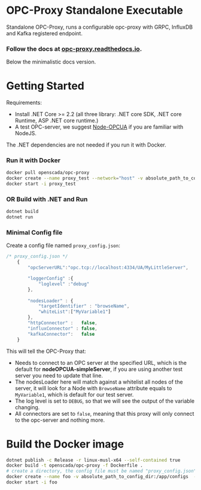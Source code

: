 # OPC-Proxy Standalone Executable

Standalone OPC-Proxy, runs a configurable opc-proxy with GRPC, InfluxDB and Kafka registered endpoint.


### Follow the docs at [opc-proxy.readthedocs.io](https://opc-proxy.readthedocs.io/en/latest/GettingStarted/docker.html).

Below the minimalistic docs version.

# Getting Started


Requirements:

- Install .NET Core >= 2.2 (all three library: .NET core SDK, .NET core Runtime, ASP .NET core runtime.)
- A test OPC-server, we suggest [Node-OPCUA](https://github.com/node-opcua/node-opcua-sampleserver) if you are familiar with NodeJS.

The .NET dependencies are not needed if you run it with Docker.


### Run it with Docker

``` bash
docker pull openscada/opc-proxy
docker create --name proxy_test --network="host" -v absolute_path_to_config_dir:/app/configs openscada/opc-proxy
docker start -i proxy_test
```


### OR Build with .NET and Run
```bash
dotnet build
dotnet run
```


### Minimal Config file
Create a config file named ```proxy_config.json```:

``` js
/* proxy_config.json */
    {
        "opcServerURL":"opc.tcp://localhost:4334/UA/MyLittleServer",

        "loggerConfig" :{
            "loglevel" :"debug"
        },
        
        "nodesLoader" : {
            "targetIdentifier" : "browseName", 
            "whiteList":["MyVariable1"]
        },
        "httpConnector" :   false,
        "influxConnector" : false,
        "kafkaConnector":   false
    }

```
This will tell the OPC-Proxy that:

- Needs to connect to an OPC server at the specified URL, which is the default for **nodeOPCUA-simpleServer**, 
  if you are using another test server you need to update that line.
- The nodesLoader here will match against a whitelist all nodes of the server, it will look for a Node with ``BrowseName`` attribute
  equals to  ``MyVariable1``, which is default for our test server.
- The log level is set to ``DEBUG``, so that we will see the output of the variable changing.
- All connectors are set to ``false``, meaning that this proxy will only connect to the opc-server and nothing more.

# Build the Docker image
```bash
dotnet publish -c Release -r linux-musl-x64 --self-contained true 
docker build -t openscada/opc-proxy -f Dockerfile .
# create a directory, the config file must be named "proxy_config.json" 
docker create --name foo -v absolute_path_to_config_dir:/app/configs  --network="host" openscada/opc-proxy 
docker start -i foo
```
